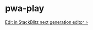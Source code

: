 # pwa-play

[Edit in StackBlitz next generation editor ⚡️](https://stackblitz.com/~/github.com/SikhNerd/pwa-play)